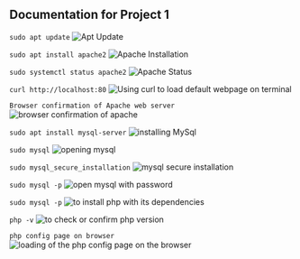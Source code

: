 ## Documentation for Project 1


`sudo apt update`
![Apt Update](./images/1%20-%20sudo%20apt%20update.PNG)

`sudo apt install apache2`
![Apache Installation](./images/2%20-%20sudo%20apt%20install%20apache2.PNG)

`sudo systemctl status apache2`
![Apache Status](./images/3%20-%20sudo%20systemctl%20status%20apache2.PNG)

`curl http://localhost:80`
![Using curl to load default webpage on terminal](./images/4.%20curl%20localhost.PNG)

`Browser confirmation of Apache web server`
![browser confirmation of apache](./images/5.%20checking%20out%20web%20server%20using%20IP%20from%20the%20internet.PNG)

`sudo apt install mysql-server`
![installing MySql](./images/6.%20sudo%20apt%20install%20mysql.PNG)

`sudo mysql`
![opening mysql](./images/7.%20sudo%20mysql%20to%20open%20mysql.PNG)

`sudo mysql_secure_installation`
![mysql secure installation](./images/8.%20sudo%20mysql_secure_installation.PNG)

`sudo mysql -p`
![open mysql with password](./images/9.%20sudo%20msql%20-p.PNG)

`sudo mysql -p`
![to install php with its dependencies](./images/10.%20sudo%20apt%20install%20php%20libapache2-mod-php%20php-mysql.PNG)

`php -v`
![to check or confirm php version](./images/11.%20php%20-v.PNG)

`php config page on browser`
![loading of the php config page on the browser](./images/12%20php.PNG)